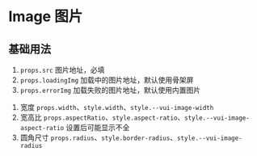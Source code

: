 # Image 图片

## 基础用法

1. `props.src` 图片地址，必填
2. `props.loadingImg` 加载中的图片地址，默认使用骨架屏
3. `props.errorImg` 加载失败的图片地址，默认使用内置图片

<preview path="./demos/basic.vue"></preview>

<!--@include: @/component/@parts/props-style.md-->

1. 宽度 `props.width`、`style.width`、`style.--vui-image-width`
2. 宽高比 `props.aspectRatio`、`style.aspect-ratio`、`style.--vui-image-aspect-ratio` 设置后可能显示不全
3. 圆角尺寸 `props.radius`、`style.border-radius`、`style.--vui-image-radius`

<preview path="./demos/style.vue"></preview>

